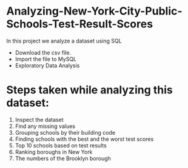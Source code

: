 # Analyzing-New-York-City-Public-Schools-Test-Result-Scores

In this project we analyze a dataset using SQL

* Download the csv file.
* Import the file to MySQL
* Exploratory Data Analysis 


# Steps taken while analyzing this dataset: 

1. Inspect the dataset
2. Find any missing values
3. Grouping schools by their building code
4. Finding schools with the best and the worst test scores 
5. Top 10 schools based on test results 
6. Ranking boroughs in New York 
7. The numbers of the Brooklyn borough 
